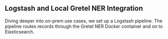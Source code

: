 ## Logstash and Local Gretel NER Integration

Diving deeper into on-prem use cases, we set up a Logstash pipeline.  The pipeline routes records
through the Gretel NER Docker container and on to Elasticsearch.
